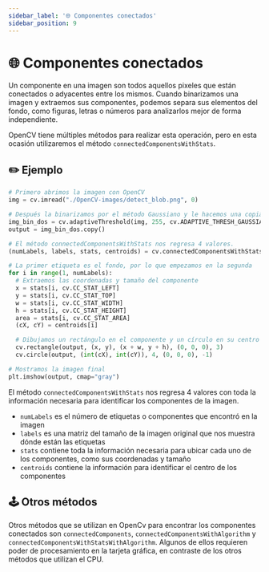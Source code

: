```yaml
---
sidebar_label: '🌐 Componentes conectados'
sidebar_position: 9
---
```


# 🌐 Componentes conectados

Un componente en una imagen son todos aquellos pixeles que están conectados o adyacentes entre los mismos. Cuando binarizamos una imagen y extraemos sus componentes, podemos separa sus elementos del fondo, como figuras, letras o números para analizarlos mejor de forma independiente.

OpenCV tiene múltiples métodos para realizar esta operación, pero en esta ocasión utilizaremos el método `connectedComponentsWithStats`.

## ✏️ Ejemplo

```python title="Ejemplo de cómo usar el método connectedComponentsWithStats"
# Primero abrimos la imagen con OpenCV
img = cv.imread("./OpenCV-images/detect_blob.png", 0)

# Después la binarizamos por el método Gaussiano y le hacemos una copia.
img_bin_dos = cv.adaptiveThreshold(img, 255, cv.ADAPTIVE_THRESH_GAUSSIAN_C, cv.THRESH_BINARY, 11, 5)
output = img_bin_dos.copy()

# El método connectedComponentsWithStats nos regresa 4 valores.
(numLabels, labels, stats, centroids) = cv.connectedComponentsWithStats(img_bin_dos)

# La primer etiqueta es el fondo, por lo que empezamos en la segunda
for i in range(1, numLabels):
  # Extraemos las coordenadas y tamaño del componente
  x = stats[i, cv.CC_STAT_LEFT]
  y = stats[i, cv.CC_STAT_TOP]
  w = stats[i, cv.CC_STAT_WIDTH]
  h = stats[i, cv.CC_STAT_HEIGHT]
  area = stats[i, cv.CC_STAT_AREA]
  (cX, cY) = centroids[i]

  # Dibujamos un rectángulo en el componente y un círculo en su centro
  cv.rectangle(output, (x, y), (x + w, y + h), (0, 0, 0), 3)
  cv.circle(output, (int(cX), int(cY)), 4, (0, 0, 0), -1)

# Mostramos la imagen final
plt.imshow(output, cmap="gray")
```

El método `connectedComponentsWithStats` nos regresa 4 valores con toda la información necesaria para identificar los componentes de la imagen.

- `numLabels` es el número de etiquetas o componentes que encontró en la imagen
- `labels` es una matriz del tamaño de la imagen original que nos muestra dónde están las etiquetas
- `stats` contiene toda la información necesaria para ubicar cada uno de los componentes, como sus coordenadas y tamaño
- `centroids` contiene la información para identificar el centro de los componentes

## 🕹️ Otros métodos

Otros métodos que se utilizan en OpenCv para encontrar los componentes conectados son `connectedComponents`, `connectedComponentsWithAlgorithm` y `connectedComponentsWithStatsWithAlgorithm`. Algunos de ellos requieren poder de procesamiento en la tarjeta gráfica, en contraste de los otros métodos que utilizan el CPU.
